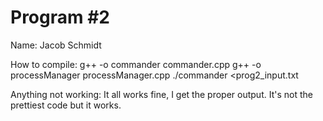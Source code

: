 # Program #2

Name: Jacob Schmidt

How to compile:
  g++ -o commander commander.cpp
  g++ -o processManager processManager.cpp
  ./commander <prog2_input.txt

Anything not working:
 It all works fine, I get the proper output.
 It's not the prettiest code but it works.


